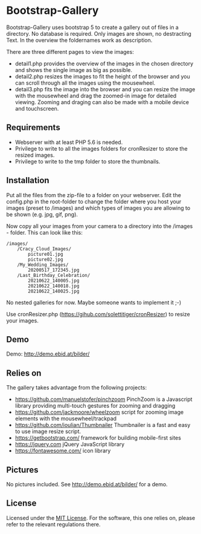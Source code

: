 # Bootstrap-Gallery

Bootstrap-Gallery uses bootstrap 5 to create a gallery out of files in a directory. No database is required. Only images are shown, no destracting Text. In the overview the foldernames work as description.

There are three different pages to view the images:
- detail1.php provides the overview of the images in the chosen directory and shows the single image as big as possible.
- detail2.php <i class='fa fa-fast-forward'></i> resizes the images to fit the height of the browser and you can scroll through all the images using the mousewheel.
- detail3.php <i class='fa fa-eye'></i> fits the image into the browser and you can resize the image with the mousewheel and drag the zoomed-in image for detailed viewing. Zooming and draging can also be made with a mobile device and touchscreen.


## Requirements
- Webserver with at least PHP 5.6 is needed. 
- Privilege to write to all the images folders for cronResizer to store the resized images.
- Privilege to write to the tmp folder to store the thumbnails.


## Installation
Put all the files from the zip-file to a folder on your webserver. Edit the config.php in the root-folder to change the folder where you host your images (preset to /images) and which types of images you are allowing to be shown (e.g. jpg, gif, png).

Now copy all your images from your camera to a directory into the /images - folder. This can look like this:
```
/images/
	/Cracy_Cloud_Images/
		picture01.jpg
		picture02.jpg
	/My_Wedding_Images/
		20200517_172345.jpg
	/Last_Birthday_Celebration/
		20210622_140005.jpg
		20210622_140018.jpg
		20210622_140025.jpg
```
No nested galleries for now. Maybe someone wants to implement it ;-)

Use cronResizer.php (https://gihub.com/solettitiger/cronResizer) to resize your images. 


## Demo
Demo: http://demo.ebid.at/bilder/


## Relies on
The gallery takes advantage from the following projects:
- https://github.com/manuelstofer/pinchzoom PinchZoom is a Javascript library providing multi-touch gestures for zooming and dragging
- https://github.com/jackmoore/wheelzoom script for zooming image elements with the mousewheel/trackpad
- https://github.com/ioulian/Thumbnailer Thumbnailer is a fast and easy to use image resize script.
- https://getbootstrap.com/ framework for building mobile-first sites
- https://jquery.com jQuery JavaScript library
- https://fontawesome.com/ icon library


## Pictures 
No pictures included. See http://demo.ebid.at/bilder/ for a demo.


## License
Licensed under the [MIT License](https://opensource.org/licenses/MIT). For the software, this one relies on, please refer to the relevant regulations there.

